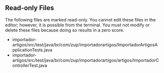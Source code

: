 ## Read-only Files
The following files are marked read-only. You cannot edit these files
in the editor; however, it is possible from the terminal. You must not
modify or delete these files because doing so results in a zero score.

* importador-artigos/src/test/java/br/com/zup/importadorartigos/ImportadorArtigosApplicationTests.java
* importador-artigos/src/test/java/br/com/zup/importadorartigos/artigos/ImportadorControllerTest.java